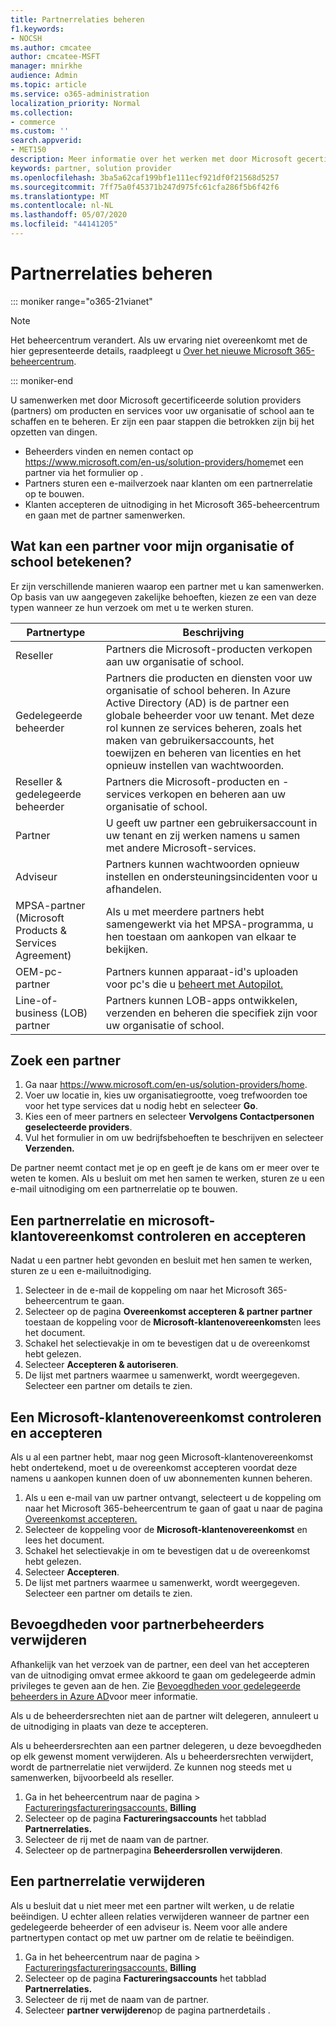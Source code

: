 ```yaml
---
title: Partnerrelaties beheren
f1.keywords:
- NOCSH
ms.author: cmcatee
author: cmcatee-MSFT
manager: mnirkhe
audience: Admin
ms.topic: article
ms.service: o365-administration
localization_priority: Normal
ms.collection:
- commerce
ms.custom: ''
search.appverid:
- MET150
description: Meer informatie over het werken met door Microsoft gecertificeerde solution providers (partners) om producten en services voor uw organisatie of school aan te schaffen en te beheren.
keywords: partner, solution provider
ms.openlocfilehash: 3ba5a62caf199bf1e111ecf921df0f21568d5257
ms.sourcegitcommit: 7ff75a0f45371b247d975fc61cfa286f5b6f42f6
ms.translationtype: MT
ms.contentlocale: nl-NL
ms.lasthandoff: 05/07/2020
ms.locfileid: "44141205"
---
```

# <a name="manage-partner-relationships"></a>Partnerrelaties beheren

::: moniker range="o365-21vianet"

> [!NOTE]
> Het beheercentrum verandert. Als uw ervaring niet overeenkomt met de hier gepresenteerde details, raadpleegt u [Over het nieuwe Microsoft 365-beheercentrum](https://docs.microsoft.com/microsoft-365/admin/microsoft-365-admin-center-preview?view=o365-21vianet).

::: moniker-end

U samenwerken met door Microsoft gecertificeerde solution providers (partners) om producten en services voor uw organisatie of school aan te schaffen en te beheren. Er zijn een paar stappen die betrokken zijn bij het opzetten van dingen.

- Beheerders vinden en nemen contact op <a href="https://www.microsoft.com/en-us/solution-providers/home" target="_blank">https://www.microsoft.com/en-us/solution-providers/home</a>met een partner via het formulier op .
- Partners sturen een e-mailverzoek naar klanten om een partnerrelatie op te bouwen.
- Klanten accepteren de uitnodiging in het Microsoft 365-beheercentrum en gaan met de partner samenwerken.

## <a name="what-can-a-partner-do-for-my-organization-or-school"></a>Wat kan een partner voor mijn organisatie of school betekenen?

Er zijn verschillende manieren waarop een partner met u kan samenwerken. Op basis van uw aangegeven zakelijke behoeften, kiezen ze een van deze typen wanneer ze hun verzoek om met u te werken sturen.

| Partnertype | Beschrijving |
| ------ | ------------------- |
| Reseller | Partners die Microsoft-producten verkopen aan uw organisatie of school. |
| Gedelegeerde beheerder | Partners die producten en diensten voor uw organisatie of school beheren. In Azure Active Directory (AD) is de partner een globale beheerder voor uw tenant. Met deze rol kunnen ze services beheren, zoals het maken van gebruikersaccounts, het toewijzen en beheren van licenties en het opnieuw instellen van wachtwoorden. |
| Reseller & gedelegeerde beheerder | Partners die Microsoft-producten en -services verkopen en beheren aan uw organisatie of school. |
| Partner | U geeft uw partner een gebruikersaccount in uw tenant en zij werken namens u samen met andere Microsoft-services. |
| Adviseur | Partners kunnen wachtwoorden opnieuw instellen en ondersteuningsincidenten voor u afhandelen. |
| MPSA-partner (Microsoft Products & Services Agreement) | Als u met meerdere partners hebt samengewerkt via het MPSA-programma, u hen toestaan om aankopen van elkaar te bekijken. |
| OEM-pc-partner | Partners kunnen apparaat-id's uploaden voor pc's die u [beheert met Autopilot.](https://docs.microsoft.com/microsoft-store/add-profile-to-devices) |
| Line-of-business (LOB) partner | Partners kunnen LOB-apps ontwikkelen, verzenden en beheren die specifiek zijn voor uw organisatie of school. |

## <a name="find-a-partner"></a>Zoek een partner

1. Ga naar <a href="https://www.microsoft.com/en-us/solution-providers/home" target="_blank">https://www.microsoft.com/en-us/solution-providers/home</a>.
2. Voer uw locatie in, kies uw organisatiegrootte, voeg trefwoorden toe voor het type services dat u nodig hebt en selecteer **Go**.
3. Kies een of meer partners en selecteer **Vervolgens Contactpersonen geselecteerde providers**.
4. Vul het formulier in om uw bedrijfsbehoeften te beschrijven en selecteer **Verzenden.**

De partner neemt contact met je op en geeft je de kans om er meer over te weten te komen. Als u besluit om met hen samen te werken, sturen ze u een e-mail uitnodiging om een partnerrelatie op te bouwen.

## <a name="review-and-accept-a-partner-relationship-and-microsoft-customer-agreement"></a>Een partnerrelatie en microsoft-klantovereenkomst controleren en accepteren

Nadat u een partner hebt gevonden en besluit met hen samen te werken, sturen ze u een e-mailuitnodiging.

1. Selecteer in de e-mail de koppeling om naar het Microsoft 365-beheercentrum te gaan.
2. Selecteer op de pagina **Overeenkomst accepteren & partner partner** toestaan de koppeling voor de **Microsoft-klantenovereenkomst**en lees het document.
3. Schakel het selectievakje in om te bevestigen dat u de overeenkomst hebt gelezen.
4. Selecteer **Accepteren & autoriseren**.
5. De lijst met partners waarmee u samenwerkt, wordt weergegeven. Selecteer een partner om details te zien.

## <a name="review-and-accept-a-microsoft-customer-agreement"></a>Een Microsoft-klantenovereenkomst controleren en accepteren

Als u al een partner hebt, maar nog geen Microsoft-klantenovereenkomst hebt ondertekend, moet u de overeenkomst accepteren voordat deze namens u aankopen kunnen doen of uw abonnementen kunnen beheren.

1. Als u een e-mail van uw partner ontvangt, selecteert u de koppeling om naar het Microsoft 365-beheercentrum te gaan of gaat u naar de pagina <a href="https://go.microsoft.com/fwlink/?linkid=2116573" target="_blank">Overeenkomst accepteren.</a>
2. Selecteer de koppeling voor de **Microsoft-klantenovereenkomst** en lees het document.
3. Schakel het selectievakje in om te bevestigen dat u de overeenkomst hebt gelezen.
4. Selecteer **Accepteren**.
5. De lijst met partners waarmee u samenwerkt, wordt weergegeven. Selecteer een partner om details te zien.

## <a name="remove-partner-admin-privileges"></a>Bevoegdheden voor partnerbeheerders verwijderen

Afhankelijk van het verzoek van de partner, een deel van het accepteren van de uitnodiging omvat ermee akkoord te gaan om gedelegeerde admin privileges te geven aan de hen. Zie [Bevoegdheden voor gedelegeerde beheerders in Azure AD](https://docs.microsoft.com/partner-center/customers_revoke_admin_privileges#delegated-admin-privileges-in-azure-ad)voor meer informatie.

Als u de beheerdersrechten niet aan de partner wilt delegeren, annuleert u de uitnodiging in plaats van deze te accepteren.

Als u beheerdersrechten aan een partner delegeren, u deze bevoegdheden op elk gewenst moment verwijderen. Als u beheerdersrechten verwijdert, wordt de partnerrelatie niet verwijderd. Ze kunnen nog steeds met u samenwerken, bijvoorbeeld als reseller.

1. Ga in het beheercentrum naar de pagina > <a href="https://go.microsoft.com/fwlink/p/?linkid=2103629" target="_blank">Factureringsfactureringsaccounts.</a> **Billing**
2. Selecteer op de pagina **Factureringsaccounts** het tabblad **Partnerrelaties.**
3. Selecteer de rij met de naam van de partner.
4. Selecteer op de partnerpagina **Beheerdersrollen verwijderen**.

## <a name="delete-a-partner-relationship"></a>Een partnerrelatie verwijderen

Als u besluit dat u niet meer met een partner wilt werken, u de relatie beëindigen. U echter alleen relaties verwijderen wanneer de partner een gedelegeerde beheerder of een adviseur is. Neem voor alle andere partnertypen contact op met uw partner om de relatie te beëindigen.

1. Ga in het beheercentrum naar de pagina > <a href="https://go.microsoft.com/fwlink/p/?linkid=2103629" target="_blank">Factureringsfactureringsaccounts.</a> **Billing**
2. Selecteer op de pagina **Factureringsaccounts** het tabblad **Partnerrelaties.**
3. Selecteer de rij met de naam van de partner.
4. Selecteer **partner verwijderen**op de pagina partnerdetails .
